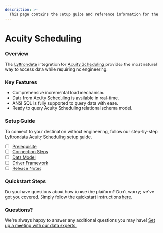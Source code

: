 ```yaml
---
description: >-
  This page contains the setup guide and reference information for the Acuity Scheduling source connector.
---
```


# Acuity Scheduling

### Overview

The [Lyftrondata](https://www.lyftrondata.com/) integration for [Acuity Scheduling](https://www.lyftrondata.com/integration/acuity-scheduling/)[ ](https://www.lyftrondata.com/integration/acuity-scheduling/)provides the most natural way to access data while requiring no engineering.

### Key Features

* Comprehensive incremental load mechanism.
* Data from Acuity Scheduling is available in real-time.&#x20;
* ANSI SQL is fully supported to query data with ease.
* Ready to query Acuity Scheduling relational schema model.

### Setup Guide

To connect to your destination without engineering, follow our step-by-step [Lyftrondata](https://www.lyftrondata.com/)  [Acuity Scheduling](https://www.lyftrondata.com/integration/acuity-scheduling/) setup guide.

* [ ] [Prerequisite](../../marketing-analytics/acuity-scheduling/prerequisite.md)
* [ ] [Connection Steps](../../marketing-analytics/acuity-scheduling/connection-steps.md)
* [ ] [Data Model](../../marketing-analytics/acuity-scheduling/data-model/)
* [ ] [Driver Framework](../../marketing-analytics/acuity-scheduling/driver-framework/)
* [ ] [Release Notes](../../marketing-analytics/acuity-scheduling/release-notes.md)

### Quickstart Steps

Do you have questions about how to use the platform? Don't worry; we've got you covered. Simply follow the quickstart instructions [here](../../../quickstart-steps.md).

### Questions? <a href="#questions" id="questions"></a>

We're always happy to answer any additional questions you may have! [Set up a meeting with our data experts.](https://www.lyftrondata.com/book-a-meeting/)

